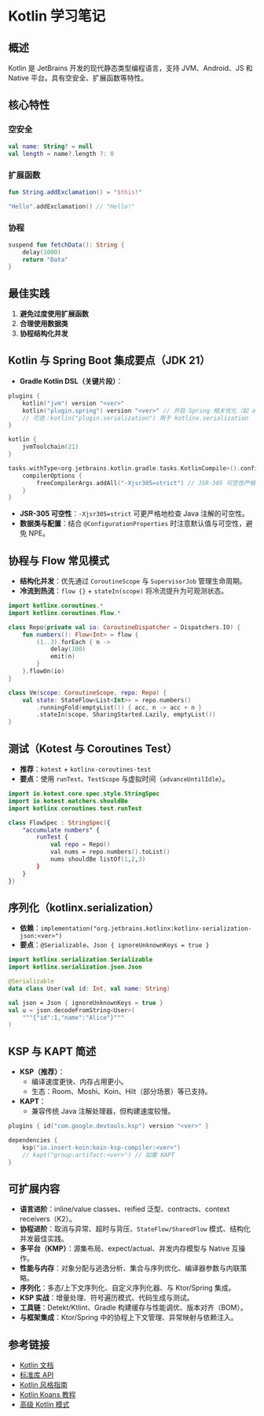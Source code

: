 # Kotlin 学习笔记

## 概述

Kotlin 是 JetBrains 开发的现代静态类型编程语言，支持 JVM、Android、JS 和 Native 平台。具有空安全、扩展函数等特性。

## 核心特性

### 空安全
```kotlin
val name: String? = null
val length = name?.length ?: 0
```

### 扩展函数
```kotlin
fun String.addExclamation() = "$this!"

"Hello".addExclamation() // "Hello!"
```

### 协程
```kotlin
suspend fun fetchData(): String {
    delay(1000)
    return "Data"
}
```

## 最佳实践

1. **避免过度使用扩展函数**
2. **合理使用数据类**
3. **协程结构化并发**

## Kotlin 与 Spring Boot 集成要点（JDK 21）

- **Gradle Kotlin DSL（关键片段）**：
```kotlin
plugins {
    kotlin("jvm") version "<ver>"
    kotlin("plugin.spring") version "<ver>" // 开启 Spring 相关优化（如 all-open）
    // 可选：kotlin("plugin.serialization") 用于 kotlinx.serialization
}

kotlin {
    jvmToolchain(21)
}

tasks.withType<org.jetbrains.kotlin.gradle.tasks.KotlinCompile>().configureEach {
    compilerOptions {
        freeCompilerArgs.addAll("-Xjsr305=strict") // JSR-305 可空性严格模式
    }
}
```

- **JSR-305 可空性**：`-Xjsr305=strict` 可更严格地检查 Java 注解的可空性。
- **数据类与配置**：结合 `@ConfigurationProperties` 时注意默认值与可空性，避免 NPE。

## 协程与 Flow 常见模式

- **结构化并发**：优先通过 `CoroutineScope` 与 `SupervisorJob` 管理生命周期。
- **冷流到热流**：`flow {}` + `stateIn(scope)` 将冷流提升为可观测状态。

```kotlin
import kotlinx.coroutines.*
import kotlinx.coroutines.flow.*

class Repo(private val io: CoroutineDispatcher = Dispatchers.IO) {
    fun numbers(): Flow<Int> = flow {
        (1..3).forEach { n ->
            delay(100)
            emit(n)
        }
    }.flowOn(io)
}

class Vm(scope: CoroutineScope, repo: Repo) {
    val state: StateFlow<List<Int>> = repo.numbers()
        .runningFold(emptyList()) { acc, n -> acc + n }
        .stateIn(scope, SharingStarted.Lazily, emptyList())
}
```

## 测试（Kotest 与 Coroutines Test）

- **推荐**：`kotest` + `kotlinx-coroutines-test`
- **要点**：使用 `runTest`、`TestScope` 与虚拟时间（`advanceUntilIdle`）。

```kotlin
import io.kotest.core.spec.style.StringSpec
import io.kotest.matchers.shouldBe
import kotlinx.coroutines.test.runTest

class FlowSpec : StringSpec({
    "accumulate numbers" {
        runTest {
            val repo = Repo()
            val nums = repo.numbers().toList()
            nums shouldBe listOf(1,2,3)
        }
    }
})
```

## 序列化（kotlinx.serialization）

- **依赖**：`implementation("org.jetbrains.kotlinx:kotlinx-serialization-json:<ver>")`
- **要点**：`@Serializable`、`Json { ignoreUnknownKeys = true }`

```kotlin
import kotlinx.serialization.Serializable
import kotlinx.serialization.json.Json

@Serializable
data class User(val id: Int, val name: String)

val json = Json { ignoreUnknownKeys = true }
val u = json.decodeFromString<User>(
    """{"id":1,"name":"Alice"}"""
)
```

## KSP 与 KAPT 简述

- **KSP（推荐）**：
  - 编译速度更快、内存占用更小。
  - 生态：Room、Moshi、Koin、Hilt（部分场景）等已支持。
- **KAPT**：
  - 兼容传统 Java 注解处理器，但构建速度较慢。

```kotlin
plugins { id("com.google.devtools.ksp") version "<ver>" }

dependencies {
    ksp("io.insert-koin:koin-ksp-compiler:<ver>")
    // kapt("group:artifact:<ver>") // 如需 KAPT
}
```

## 可扩展内容

- **语言进阶**：inline/value classes、reified 泛型、contracts、context receivers（K2）。
- **协程进阶**：取消与异常、超时与背压、`StateFlow/SharedFlow` 模式、结构化并发最佳实践。
- **多平台（KMP）**：源集布局、expect/actual、并发内存模型与 Native 互操作。
- **性能与内存**：对象分配与逃逸分析、集合与序列优化、编译器参数与内联策略。
- **序列化**：多态/上下文序列化、自定义序列化器、与 Ktor/Spring 集成。
- **KSP 实战**：增量处理、符号遍历模式、代码生成与测试。
- **工具链**：Detekt/Ktlint、Gradle 构建缓存与性能调优、版本对齐（BOM）。
- **与框架集成**：Ktor/Spring 中的协程上下文管理、异常映射与依赖注入。

## 参考链接

- [Kotlin 文档](https://kotlinlang.org/docs/home.html)
- [标准库 API](https://kotlinlang.org/api/latest/jvm/stdlib/)
- [Kotlin 风格指南](https://kotlinlang.org/docs/coding-conventions.html)
- [Kotlin Koans 教程](https://play.kotlinlang.org/koans)
- [高级 Kotlin 模式](https://github.com/Kotlin/KEEP)